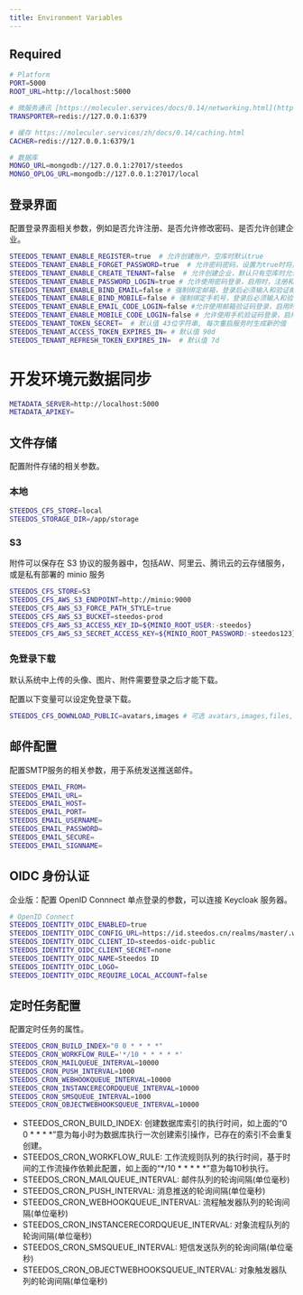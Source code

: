 ```yaml
---
title: Environment Variables
---
```


## Required

```bash
# Platform
PORT=5000
ROOT_URL=http://localhost:5000

# 微服务通讯 [https://moleculer.services/docs/0.14/networking.html](https://moleculer.services/zh/docs/0.14/networking.html)
TRANSPORTER=redis://127.0.0.1:6379

# 缓存 https://moleculer.services/zh/docs/0.14/caching.html
CACHER=redis://127.0.0.1:6379/1

# 数据库
MONGO_URL=mongodb://127.0.0.1:27017/steedos
MONGO_OPLOG_URL=mongodb://127.0.0.1:27017/local

```

## 登录界面

配置登录界面相关参数，例如是否允许注册、是否允许修改密码、是否允许创建企业。

```bash
STEEDOS_TENANT_ENABLE_REGISTER=true  # 允许创建账户，空库时默认true
STEEDOS_TENANT_ENABLE_FORGET_PASSWORD=true  # 允许密码密码，设置为true时将显示找回密码链接用于找回密码，默认false。
STEEDOS_TENANT_ENABLE_CREATE_TENANT=false  # 允许创建企业，默认只有空库时允许创建
STEEDOS_TENANT_ENABLE_PASSWORD_LOGIN=true # 允许使用密码登录，启用时，注册和登录都默认使用密码。默认true
STEEDOS_TENANT_ENABLE_BIND_EMAIL=false # 强制绑定邮箱，登录后必须输入和验证邮箱。默认false
STEEDOS_TENANT_ENABLE_BIND_MOBILE=false # 强制绑定手机号，登录后必须输入和验证手机号。默认false
STEEDOS_TENANT_ENABLE_EMAIL_CODE_LOGIN=false #允许使用邮箱验证码登录，启用时，注册和登录都默认使用验证码。
STEEDOS_TENANT_ENABLE_MOBILE_CODE_LOGIN=false # 允许使用手机验证码登录，启用时，注册和登录都默认使用验证码。
STEEDOS_TENANT_TOKEN_SECRET=  # 默认值 43位字符串, 每次重启服务时生成新的值
STEEDOS_TENANT_ACCESS_TOKEN_EXPIRES_IN= # 默认值 90d
STEEDOS_TENANT_REFRESH_TOKEN_EXPIRES_IN=  # 默认值 7d
```

# 开发环境元数据同步

```bash
METADATA_SERVER=http://localhost:5000
METADATA_APIKEY=
```

## 文件存储

配置附件存储的相关参数。

### 本地

```bash
STEEDOS_CFS_STORE=local
STEEDOS_STORAGE_DIR=/app/storage
```

### S3

附件可以保存在 S3 协议的服务器中，包括AW、阿里云、腾讯云的云存储服务，或是私有部署的 minio 服务

```bash
STEEDOS_CFS_STORE=S3
STEEDOS_CFS_AWS_S3_ENDPOINT=http://minio:9000
STEEDOS_CFS_AWS_S3_FORCE_PATH_STYLE=true
STEEDOS_CFS_AWS_S3_BUCKET=steedos-prod
STEEDOS_CFS_AWS_S3_ACCESS_KEY_ID=${MINIO_ROOT_USER:-steedos} 
STEEDOS_CFS_AWS_S3_SECRET_ACCESS_KEY=${MINIO_ROOT_PASSWORD:-steedos123}
```
### 免登录下载

默认系统中上传的头像、图片、附件需要登录之后才能下载。

配置以下变量可以设定免登录下载。

```bash
STEEDOS_CFS_DOWNLOAD_PUBLIC=avatars,images # 可选 avatars,images,files, 默认值为avatars
```

## 邮件配置

配置SMTP服务的相关参数，用于系统发送推送邮件。

```bash
STEEDOS_EMAIL_FROM=
STEEDOS_EMAIL_URL=
STEEDOS_EMAIL_HOST=
STEEDOS_EMAIL_PORT=
STEEDOS_EMAIL_USERNAME=
STEEDOS_EMAIL_PASSWORD=
STEEDOS_EMAIL_SECURE=
STEEDOS_EMAIL_SIGNNAME=
```

## OIDC 身份认证

企业版：配置 OpenID Connnect 单点登录的参数，可以连接 Keycloak 服务器。

```bash
# OpenID Connect
STEEDOS_IDENTITY_OIDC_ENABLED=true
STEEDOS_IDENTITY_OIDC_CONFIG_URL=https://id.steedos.cn/realms/master/.well-known/openid-configuration
STEEDOS_IDENTITY_OIDC_CLIENT_ID=steedos-oidc-public
STEEDOS_IDENTITY_OIDC_CLIENT_SECRET=none
STEEDOS_IDENTITY_OIDC_NAME=Steedos ID
STEEDOS_IDENTITY_OIDC_LOGO=
STEEDOS_IDENTITY_OIDC_REQUIRE_LOCAL_ACCOUNT=false
```

## 定时任务配置

配置定时任务的属性。

```bash
STEEDOS_CRON_BUILD_INDEX="0 0 * * * *"
STEEDOS_CRON_WORKFLOW_RULE='*/10 * * * * *'
STEEDOS_CRON_MAILQUEUE_INTERVAL=10000
STEEDOS_CRON_PUSH_INTERVAL=1000
STEEDOS_CRON_WEBHOOKQUEUE_INTERVAL=10000
STEEDOS_CRON_INSTANCERECORDQUEUE_INTERVAL=10000
STEEDOS_CRON_SMSQUEUE_INTERVAL=1000
STEEDOS_CRON_OBJECTWEBHOOKSQUEUE_INTERVAL=10000
```

* STEEDOS_CRON_BUILD_INDEX: 创建数据库索引的执行时间，如上面的“0 0 * * * *”意为每小时为数据库执行一次创建索引操作，已存在的索引不会重复创建。
* STEEDOS_CRON_WORKFLOW_RULE: 工作流规则队列的执行时间，基于时间的工作流操作依赖此配置，如上面的“*/10 * * * * *”意为每10秒执行。
* STEEDOS_CRON_MAILQUEUE_INTERVAL: 邮件队列的轮询间隔(单位毫秒)
* STEEDOS_CRON_PUSH_INTERVAL: 消息推送的轮询间隔(单位毫秒)
* STEEDOS_CRON_WEBHOOKQUEUE_INTERVAL: 流程触发器队列的轮询间隔(单位毫秒)
* STEEDOS_CRON_INSTANCERECORDQUEUE_INTERVAL: 对象流程队列的轮询间隔(单位毫秒)
* STEEDOS_CRON_SMSQUEUE_INTERVAL: 短信发送队列的轮询间隔(单位毫秒)
* STEEDOS_CRON_OBJECTWEBHOOKSQUEUE_INTERVAL: 对象触发器队列的轮询间隔(单位毫秒)

<!-- 
## 账户相关

配置账户相关参数。

```yaml
accounts:
  mobile_phone_locales: ['zh-CN']
  mobile_regexp: '^[0-9]{11}$'
    is_username_skip_minrequiredlength: true
    UTF8_Names_Validation: '[A-Za-z0-9-_.\u00C0-\u017F\u4e00-\u9fa5]'
```

* mobile_phone_locales: 此参数优先。手机号本地化，配置为`zh-CN`表示使用中国的11位手机号，要支持其他国家手机号请参考 [validator](https://www.npmjs.com/package/validator)。
* mobile_regexp: 手机号格式正则表达式，使用一个正则表达式来描述正确的手机号格式。
* is_username_skip_minrequiredlength：是否跳过用户名最小位数限制，默认最小为6位。
* UTF8_Names_Validation: 用户名规则正则表达式。


## 密码规则配置

密码的复杂度是通过password.policy 属性来控制的，值为正则表达式。

```yaml
public:
  password:
    policy: ^[A-Za-z0-9]{8,}$
    policyError: "密码不能少于8位"
    policies:
      - policy: 123
        policyError: "密码必须包含123"
      - policy: 456
        policyError: "密码必须包含456"
    policyFunction: !
      function(password){
        if(password === '12345678'){
          throw new Error('密码不能是12345678');
        }
      }
```

- public.password.policyFunction: string Function. 自定义验证函数(1个参数: 用户输入的password), 可通过import等手段引入验证库. 或者直接编写验证规则. 不符合规则时, 直接throw error即可.
- public.password.policies: Array<{policy: '正则表达式', policyError: '不符合表达式时的提示消息'}>

配置了多个密码规则时会同时生效，上述示例中配置的规则是会同时生效的。 -->
